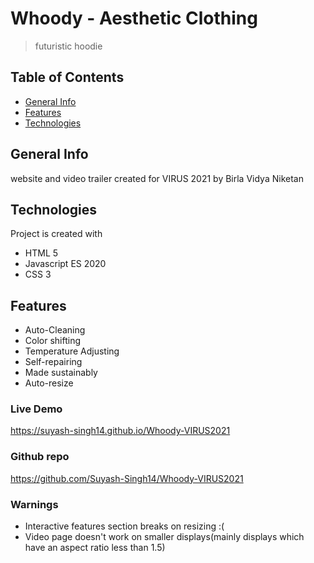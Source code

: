 # Whoody - Aesthetic Clothing
>  futuristic hoodie  


##  Table of Contents  
*  [General Info](#general-info)  
*  [Features ](#features)     
*  [Technologies](#technologies)     


##  General Info      
website and video trailer created for VIRUS 2021 by Birla Vidya Niketan  

##  Technologies
Project is created with  
*  HTML 5  
*  Javascript ES 2020  
*  CSS 3 
    
##  Features
*   Auto-Cleaning  
*  Color shifting  
*   Temperature Adjusting   
*  Self-repairing   
*  Made sustainably   
*  Auto-resize   

###   Live Demo  
https://suyash-singh14.github.io/Whoody-VIRUS2021

###  Github repo
https://github.com/Suyash-Singh14/Whoody-VIRUS2021

### Warnings
* Interactive features section breaks on resizing :(
* Video page doesn't work on smaller displays(mainly displays which have an aspect ratio less than 1.5)